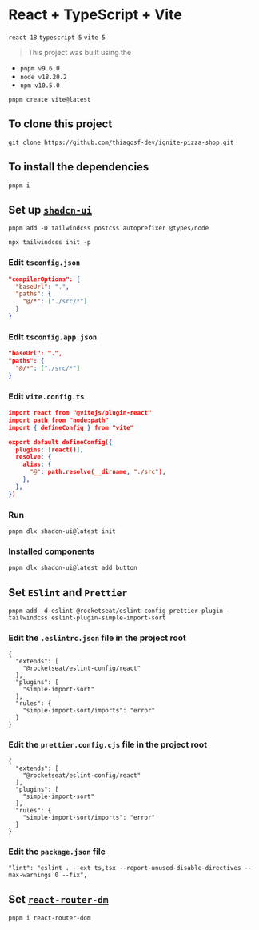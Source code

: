 # React + TypeScript + Vite

`react 18`  `typescript 5`  `vite 5`

> This project was built using the

- `pnpm v9.6.0`
- `node v18.20.2`
- `npm v10.5.0`

```shell
pnpm create vite@latest
```

## To clone this project

```shell
git clone https://github.com/thiagosf-dev/ignite-pizza-shop.git
```

## To install the dependencies

```shell
pnpm i
```

## Set up [`shadcn-ui`](https://ui.shadcn.com/docs/installation/vite)

```shell
pnpm add -D tailwindcss postcss autoprefixer @types/node
```

```shell
npx tailwindcss init -p
```

### Edit `tsconfig.json`

```json
"compilerOptions": {
  "baseUrl": ".",
  "paths": {
    "@/*": ["./src/*"]
  }
}
```

### Edit `tsconfig.app.json`

```json
"baseUrl": ".",
"paths": {
  "@/*": ["./src/*"]
}
```

### Edit `vite.config.ts`

```json
import react from "@vitejs/plugin-react"
import path from "node:path"
import { defineConfig } from "vite"

export default defineConfig({
  plugins: [react()],
  resolve: {
    alias: {
      "@": path.resolve(__dirname, "./src"),
    },
  },
})
```

### Run

```shell
pnpm dlx shadcn-ui@latest init
```

### Installed components

`pnpm dlx shadcn-ui@latest add button`

## Set `ESlint` and `Prettier`

```shell
pnpm add -d eslint @rocketseat/eslint-config prettier-plugin-tailwindcss eslint-plugin-simple-import-sort
```

### Edit the `.eslintrc.json` file in the project root

```shell
{
  "extends": [
    "@rocketseat/eslint-config/react"
  ],
  "plugins": [
    "simple-import-sort"
  ],
  "rules": {
    "simple-import-sort/imports": "error"
  }
}
```

### Edit the `prettier.config.cjs` file in the project root

```shell
{
  "extends": [
    "@rocketseat/eslint-config/react"
  ],
  "plugins": [
    "simple-import-sort"
  ],
  "rules": {
    "simple-import-sort/imports": "error"
  }
}
```

### Edit the `package.json` file

```shell
"lint": "eslint . --ext ts,tsx --report-unused-disable-directives --max-warnings 0 --fix",
```

## Set [`react-router-dm`](<https://reactrouter.com/en/main/start/tutorial>)

```shell
pnpm i react-router-dom
```
